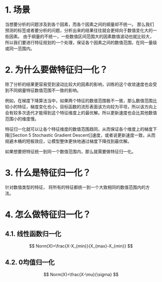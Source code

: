 # 1. 场景
当想要分析的问题涉及到各个因素，而各个因素之间的纲量却不统一。
那么我们预测的标签或者要分析的问题，分析出来的结果往往就会更倾向于数值变化大的一些因素。
由于纲量的不统一，一些数值区间范围大的因素数值波动也就比较大，所以我们要进行特征规划的一个处理，保证各个因素之间的数值范围，在同一量级或同一范围内。
# 2. 为什么要做特征归一化？
除了分析的结果更容易受到波动比较大的因素的影响，训练的这个收敛速度也会受到不同纲量特征数值范围不一致的影响。

例如，在梯度下降算法当中，如果两个特征的数值范围极不一致，那么数值范围比较小的特征，梯度变化也小，目标函数的流形表面该方向较为平坦，所以该方向上会有较多次迭代才能得到这个特征维度上的最优解。所以更新速度也会比其他数值范围小的维度慢。

特征归一化就可以让各个特征维度的数值范围趋同，从而保证各个维度上的梯度下降[[Section 5 Stochastic Gradient Descent]]速度，或者说更新速度一致，从而规避木桶的短板效应，让模型整体更快地通过梯度下降找到最优解。

如果想要把特征统一到同一个数值范围内，那么就需要做特征归一化。
# 3. 什么是特征归一化？
针对数值类型的特征，
将所有的特征都统一到一个大致相同的数值范围内的方法。

# 4. 怎么做特征归一化？
## 4.1. 线性函数归一化
$$
Norm(X)=\frac{X-X_{min}}{X_{max}-X_{min}}
$$
## 4.2. 0均值归一化
$$
Norm(X)=\frac{X-\mu}{\sigma}
$$
